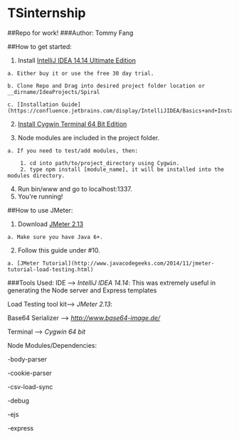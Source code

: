 # TSinternship
##Repo for work!
###Author: Tommy Fang

##How to get started:
  1. Install [IntelliJ IDEA 14.14 Ultimate Edition](https://www.jetbrains.com/idea/)
  
    a. Either buy it or use the free 30 day trial.

    b. Clone Repo and Drag into desired project folder location or __dirname/IdeaProjects/Spiral
    
    c. [Installation Guide](https://confluence.jetbrains.com/display/IntelliJIDEA/Basics+and+Installation)
  2. [Install Cygwin Terminal 64 Bit Edition](https://cygwin.com/install.html)
 
  3. Node modules are included in the project folder.
  
    a. If you need to test/add modules, then:

        1. cd into path/to/project_directory using Cygwin.
        2. type npm install [module_name], it will be installed into the modules directory.
  4. Run bin/www and go to localhost:1337.
  5. You're running!

##How to use JMeter:
  1. Download [JMeter 2.13](http://jmeter.apache.org/)
    
    a. Make sure you have Java 6+.
  2. Follow this guide under #10.
  
    a. [JMeter Tutorial](http://www.javacodegeeks.com/2014/11/jmeter-tutorial-load-testing.html)

###Tools Used:
IDE --> *IntelliJ IDEA 14.14*: This was extremely useful in generating the Node server and Express templates

Load Testing tool kit--> *JMeter 2.13*: 

Base64 Serializer --> *http://www.base64-image.de/*

Terminal --> *Cygwin 64 bit*

Node Modules/Dependencies:

  -body-parser
  
  -cookie-parser
  
  -csv-load-sync
  
  -debug
  
  -ejs
  
  -express
